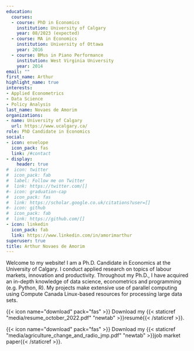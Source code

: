 ```yaml
---
education:
  courses:
  - course: PhD in Economics
    institution: University of Calgary
    year: 08/2023 (expected)
  - course: MA in Economics
    institution: University of Ottawa
    year: 2016
  - course: BMus in Piano Performance
    institution: West Virginia University
    year: 2014
email: ""
first_name: Arthur
highlight_name: true
interests:
- Applied Econometrics
- Data Science
- Policy Analysis
last_name: Novaes de Amorim
organizations:
- name: University of Calgary
  url: https://www.ucalgary.ca/
role: PhD Candidate in Economics
social:
- icon: envelope
  icon_pack: fas
  link: /#contact
- display:
    header: true
#  icon: twitter
#  icon_pack: fab
#  label: Follow me on Twitter
#  link: https://twitter.com/[]
#- icon: graduation-cap
#  icon_pack: fas
#  link: https://scholar.google.co.uk/citations?user=[]
#- icon: github
#  icon_pack: fab
#  link: https://github.com/[]
- icon: linkedin
  icon_pack: fab
  link: https://www.linkedin.com/in/amorimarthur
superuser: true
title: Arthur Novaes de Amorim
---
```


Welcome to my website!  I am a Ph.D. Candidate in Economics at the University of Calgary. I conduct applied research on topics of labour markets, innovation and productivity. Throughout my Ph.D., I have acquired an in-depth knowledge of data science, econometrics and programming (e.g. Python, R). My projects make extensive use of parallel computing using Compute Canada Linux-based resources for processing large data sets.

{{< icon name="download" pack="fas" >}} Download my {{< staticref "media/resume_october_2022.pdf" "newtab" >}}resumé{{< /staticref >}}.

{{< icon name="download" pack="fas" >}} Download my {{< staticref "media/agriculture_change_and_radio_jmp.pdf" "newtab" >}}job market paper{{< /staticref >}}.
